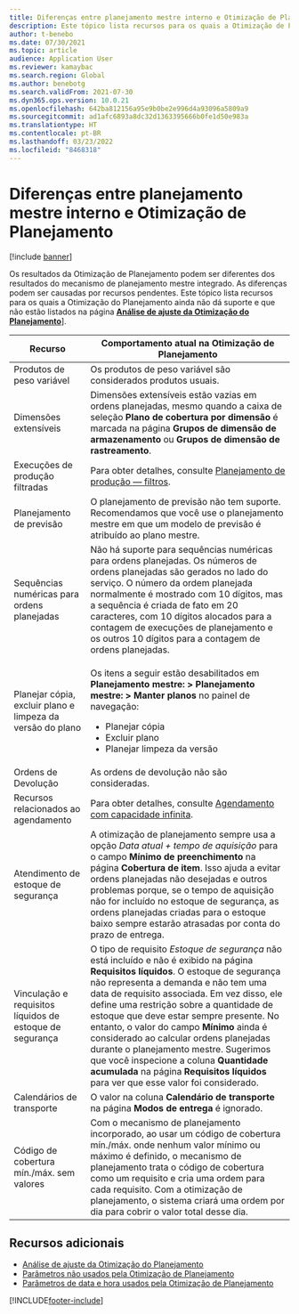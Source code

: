 ```yaml
---
title: Diferenças entre planejamento mestre interno e Otimização de Planejamento
description: Este tópico lista recursos para os quais a Otimização de Planejamento ainda não dá suporte e que não estão listados na página de análise de ajuste da Otimização de Planejamento.
author: t-benebo
ms.date: 07/30/2021
ms.topic: article
audience: Application User
ms.reviewer: kamaybac
ms.search.region: Global
ms.author: benebotg
ms.search.validFrom: 2021-07-30
ms.dyn365.ops.version: 10.0.21
ms.openlocfilehash: 642ba812156a95e9b0be2e996d4a93096a5809a9
ms.sourcegitcommit: ad1afc6893a8dc32d1363395666b0fe1d50e983a
ms.translationtype: HT
ms.contentlocale: pt-BR
ms.lasthandoff: 03/23/2022
ms.locfileid: "8468318"
---
```

# <a name="differences-between-built-in-master-planning-and-planning-optimization"></a>Diferenças entre planejamento mestre interno e Otimização de Planejamento

[!include [banner](../../includes/banner.md)]

Os resultados da Otimização de Planejamento podem ser diferentes dos resultados do mecanismo de planejamento mestre integrado. As diferenças podem ser causadas por recursos pendentes. Este tópico lista recursos para os quais a Otimização do Planejamento ainda não dá suporte e que não estão listados na página **[Análise de ajuste da Otimização do Planejamento](planning-optimization-fit-analysis.md)**].

| Recurso | Comportamento atual na Otimização de Planejamento |
|---|---|
| Produtos de peso variável | Os produtos de peso variável são considerados produtos usuais.|
| Dimensões extensíveis | Dimensões extensíveis estão vazias em ordens planejadas, mesmo quando a caixa de seleção **Plano de cobertura por dimensão** é marcada na página **Grupos de dimensão de armazenamento** ou **Grupos de dimensão de rastreamento**. |
| Execuções de produção filtradas | Para obter detalhes, consulte [Planejamento de produção — filtros](production-planning.md#filters). |
| Planejamento de previsão | O planejamento de previsão não tem suporte. Recomendamos que você use o planejamento mestre em que um modelo de previsão é atribuído ao plano mestre. |
| Sequências numéricas para ordens planejadas | Não há suporte para sequências numéricas para ordens planejadas. Os números de ordens planejadas são gerados no lado do serviço. O número da ordem planejada normalmente é mostrado com 10 dígitos, mas a sequência é criada de fato em 20 caracteres, com 10 dígitos alocados para a contagem de execuções de planejamento e os outros 10 dígitos para a contagem de ordens planejadas. |
| Planejar cópia, excluir plano e limpeza da versão do plano | <p>Os itens a seguir estão desabilitados em **Planejamento mestre: \> Planejamento mestre: \> Manter planos** no painel de navegação:</p><ul><li>Planejar cópia</li><li>Excluir plano</li><li>Planejar limpeza da versão</li></ul> |
| Ordens de Devolução | As ordens de devolução não são consideradas. |
| Recursos relacionados ao agendamento | Para obter detalhes, consulte [Agendamento com capacidade infinita](infinite-capacity-planning.md#limitations). |
| Atendimento de estoque de segurança | A otimização de planejamento sempre usa a opção *Data atual + tempo de aquisição* para o campo **Mínimo de preenchimento** na página **Cobertura de item**. Isso ajuda a evitar ordens planejadas não desejadas e outros problemas porque, se o tempo de aquisição não for incluído no estoque de segurança, as ordens planejadas criadas para o estoque baixo sempre estarão atrasadas por conta do prazo de entrega. |
| Vinculação e requisitos líquidos de estoque de segurança | O tipo de requisito *Estoque de segurança* não está incluído e não é exibido na página **Requisitos líquidos**. O estoque de segurança não representa a demanda e não tem uma data de requisito associada. Em vez disso, ele define uma restrição sobre a quantidade de estoque que deve estar sempre presente. No entanto, o valor do campo **Mínimo** ainda é considerado ao calcular ordens planejadas durante o planejamento mestre. Sugerimos que você inspecione a coluna **Quantidade acumulada** na página **Requisitos líquidos** para ver que esse valor foi considerado. |
| Calendários de transporte | O valor na coluna **Calendário de transporte** na página **Modos de entrega** é ignorado. |
| Código de cobertura mín./máx. sem valores| Com o mecanismo de planejamento incorporado, ao usar um código de cobertura mín./máx. onde nenhum valor mínimo ou máximo é definido, o mecanismo de planejamento trata o código de cobertura como um requisito e cria uma ordem para cada requisito. Com a otimização de planejamento, o sistema criará uma ordem por dia para cobrir o valor total desse dia.  |

## <a name="additional-resources"></a>Recursos adicionais

- [Análise de ajuste da Otimização do Planejamento](planning-optimization-fit-analysis.md)
- [Parâmetros não usados pela Otimização de Planejamento](not-used-parameters.md)
- [Parâmetros de data e hora usados pela Otimização de Planejamento](date-time-used.md)

[!INCLUDE[footer-include](../../../includes/footer-banner.md)]
